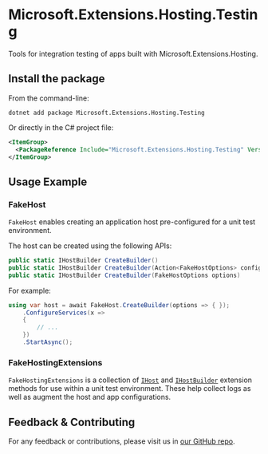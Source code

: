 # Microsoft.Extensions.Hosting.Testing

Tools for integration testing of apps built with Microsoft.Extensions.Hosting.

## Install the package

From the command-line:

```console
dotnet add package Microsoft.Extensions.Hosting.Testing
```

Or directly in the C# project file:

```xml
<ItemGroup>
  <PackageReference Include="Microsoft.Extensions.Hosting.Testing" Version="[CURRENTVERSION]" />
</ItemGroup>
```

## Usage Example

### FakeHost

`FakeHost` enables creating an application host pre-configured for a unit test environment.

The host can be created using the following APIs:

```csharp
public static IHostBuilder CreateBuilder()
public static IHostBuilder CreateBuilder(Action<FakeHostOptions> configure)
public static IHostBuilder CreateBuilder(FakeHostOptions options)
```

For example:

```csharp
using var host = await FakeHost.CreateBuilder(options => { });
    .ConfigureServices(x =>
    {
        // ...
    })
    .StartAsync();
```

### FakeHostingExtensions

`FakeHostingExtensions` is a collection of [`IHost`](https://learn.microsoft.com/dotnet/api/microsoft.extensions.hosting.ihost) and [`IHostBuilder`](https://learn.microsoft.com/dotnet/api/microsoft.extensions.hosting.ihostbuilder) extension methods for use within a unit test environment. These help collect logs as well as augment the host and app configurations.

## Feedback & Contributing

For any feedback or contributions, please visit us in [our GitHub repo](https://github.com/dotnet/extensions).
